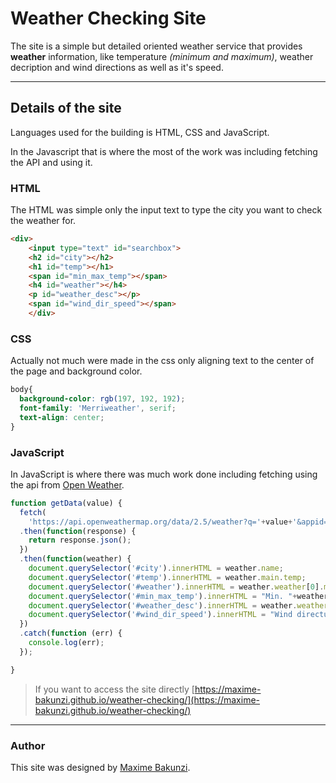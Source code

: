 # Weather Checking Site

The site is a simple but detailed oriented weather service that provides **weather** information, like temperature *(minimum and maximum)*, weather decription and wind directions as well as it's speed.

---

## Details of the site

Languages used for the building is HTML, CSS and JavaScript.

In the Javascript that is where the most of the work was including fetching the API and using it.

### HTML

The HTML was simple only the input text to type the city you want to check the weather for.

```HTML
<div>
    <input type="text" id="searchbox">
    <h2 id="city"></h2>
    <h1 id="temp"></h1>
    <span id="min_max_temp"></span>
    <h4 id="weather"></h4>
    <p id="weather_desc"></p>
    <span id="wind_dir_speed"></span>
    </div>
```
### CSS

Actually not much were made in the css only aligning text to the center of the page and background color.

```css
body{
  background-color: rgb(197, 192, 192);
  font-family: 'Merriweather', serif;
  text-align: center;
}
```

### JavaScript

In JavaScript is where there was much work done including fetching using the api from [Open Weather](http://openweathermap.org).

``` JavaScript
function getData(value) {
  fetch(
    'https://api.openweathermap.org/data/2.5/weather?q='+value+'&appid=8a3321f62a5d212a06046dc465852dd2')
  .then(function(response) {
    return response.json();
  })
  .then(function(weather) {
    document.querySelector('#city').innerHTML = weather.name;
    document.querySelector('#temp').innerHTML = weather.main.temp;
    document.querySelector('#weather').innerHTML = weather.weather[0].main;
    document.querySelector('#min_max_temp').innerHTML = "Min. "+weather.main.temp_min+" / Max. "+weather.main.temp_max;
    document.querySelector('#weather_desc').innerHTML = weather.weather[0].description;
    document.querySelector('#wind_dir_speed').innerHTML = "Wind directuion: " + weather.wind.deg+"/ Wind speed "+weather.wind.speed;
  })
  .catch(function (err) {
    console.log(err);
  });

}
```

> If you want to access the site directly [https://maxime-bakunzi.github.io/weather-checking/](https://maxime-bakunzi.github.io/weather-checking/)
---
### Author

This site was designed by [Maxime Bakunzi](http://github.com/Maxime-Bakunzi).
